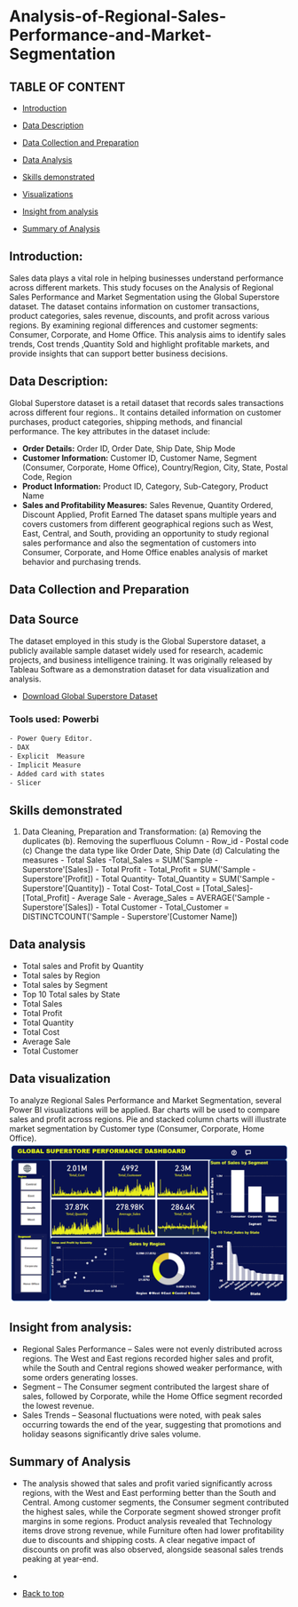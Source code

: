 # Analysis-of-Regional-Sales-Performance-and-Market-Segmentation

## TABLE OF CONTENT

- [Introduction](#Introduction)

- [Data Description](#Data-Description)

- [Data Collection and Preparation](#Data-Collection-and-Preparation)

- [Data Analysis](#Data-Analysis)

- [Skills demonstrated](#Skills-demonstrated)

- [Visualizations](#Visualizations)

- [Insight from analysis](#Insight-from-analysis)

- [Summary of Analysis](#Summary-of-Analysis)



## Introduction:
Sales data plays a vital role in helping businesses understand performance across different markets. This study focuses on the Analysis of Regional Sales Performance and Market Segmentation using the Global Superstore dataset. The dataset contains information on customer transactions, product categories, sales revenue, discounts, and profit across various regions. By examining regional differences and customer segments: Consumer, Corporate, and Home Office. This analysis aims to identify sales trends, Cost trends ,Quantity Sold and  highlight profitable markets, and provide insights that can support better business decisions.

## Data Description: 
Global Superstore dataset is a  retail dataset that records sales transactions across different four regions.. It contains detailed information on customer purchases, product categories, shipping methods, and financial performance.
The key attributes in the dataset include:
 - **Order Details:** Order ID, Order Date, Ship Date, Ship Mode
 - **Customer Information:** Customer ID, Customer Name, Segment (Consumer, Corporate, Home Office), Country/Region, City, State, Postal Code, Region
 - **Product Information:** Product ID, Category, Sub-Category, Product Name
 - **Sales and Profitability Measures:**  Sales Revenue, Quantity Ordered, Discount Applied, Profit Earned
The dataset spans multiple years and covers customers from different geographical regions such as West, East, Central, and South, providing an opportunity to study regional sales performance and also the segmentation of customers into Consumer, Corporate, and Home Office enables analysis of market behavior and purchasing trends.

## Data Collection and Preparation
## Data Source
The dataset employed in this study is the Global Superstore dataset, a publicly available sample dataset widely used for research, academic projects, and business intelligence training. It was originally released by Tableau Software as a demonstration dataset for data visualization and analysis.
- [Download Global Superstore Dataset](Global_Superstore_Dataset_raw_file.csv)

### Tools used: Powerbi
    - Power Query Editor.
    - DAX
    - Explicit  Measure
    - Implicit Measure
    - Added card with states
    - Slicer
    
## Skills demonstrated
1. Data Cleaning, Preparation  and Transformation:
   (a)  Removing the duplicates
   (b). Removing the superfluous Column
          - Row_id
          - Postal code
    (c) Change the data type like Order Date, Ship Date
    (d) Calculating the measures
        - Total Sales -Total_Sales = SUM('Sample - Superstore'[Sales])
        - Total Profit - Total_Profit = SUM('Sample - Superstore'[Profit])
        - Total Quantity- Total_Quantity = SUM('Sample - Superstore'[Quantity])
        - Total Cost- Total_Cost = [Total_Sales]-[Total_Profit]
        - Average Sale - Average_Sales = AVERAGE('Sample - Superstore'[Sales])
        - Total Customer - Total_Customer = DISTINCTCOUNT('Sample - Superstore'[Customer Name])
   
## Data analysis
   - Total sales and Profit by Quantity
   - Total sales by Region
   - Total sales by Segment
   - Top 10 Total sales by State
   - Total Sales
   - Total Profit
   - Total Quantity
   - Total Cost
   - Average Sale
   - Total Customer


## Data visualization 
   To analyze Regional Sales Performance and Market Segmentation, several Power BI visualizations will be applied. Bar charts will be used to compare sales and profit across regions. Pie and stacked column charts will illustrate market segmentation by Customer type (Consumer, Corporate, Home Office).
![SALES_DASHBOAD](globals.png)

## Insight from analysis:
  - Regional Sales Performance – Sales were not evenly distributed across regions. The West and East regions recorded higher sales and profit, while the South and Central regions showed weaker performance, with some orders generating losses.
  - Segment – The Consumer segment contributed the largest share of sales, followed by Corporate, while the Home Office segment recorded the lowest revenue.
  - Sales Trends – Seasonal fluctuations were noted, with peak sales occurring towards the end of the year, suggesting that promotions and holiday seasons significantly drive sales volume.

## Summary of Analysis
  - The analysis showed that sales and profit varied significantly across regions, with the West and East performing better than the South and Central. Among customer segments, the Consumer segment contributed the highest sales, while the Corporate segment showed stronger profit margins in some regions. Product analysis revealed that Technology items drove strong revenue, while Furniture often had lower profitability due to discounts and shipping costs. A clear negative impact of discounts on profit was also observed, alongside seasonal sales trends peaking at year-end.
  -

- [Back to top](#Introduction)

